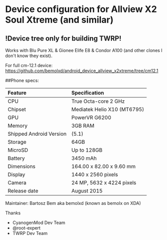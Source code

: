 # Device configuration for Allview X2 Soul Xtreme (and similar)
## !Device tree only for building TWRP!

Works with Blu Pure XL & Gionee Elife E8 & Condor A100 (and other clones I don't know they exist).

For full cm-12.1 device: https://github.com/bemolxd/android_device_allview_x2xtreme/tree/cm12.1

##Phone specs:

|Feature                  |Specification              |
|:------------------------|:--------------------------|
|CPU                      |True Octa-core 2 GHz       |
|Chipset                  |Mediatek Helio X10 (MT6795)|
|GPU                      |PowerVR G6200              |
|Memory                   |3GB RAM                    |
|Shipped Android Version  |(5.1)                      |
|Storage                  |64GB                       |
|MicroSD                  |Up to 128GB                |
|Battery                  |3450 mAh                   |
|Dimensions               |164.00 x 82.00 x 9.60 mm   |
|Display                  |1440 x 2560 pixels         |
|Camera                   |24 MP, 5632 x 4224 pixels  |
|Release date             |August 2015                |

Maintainer: Bartosz Bem aka bemolxd (known as bemolx on XDA)

Thanks
* CyanogenMod Dev Team
* @root-expert
* TWRP Dev Team
